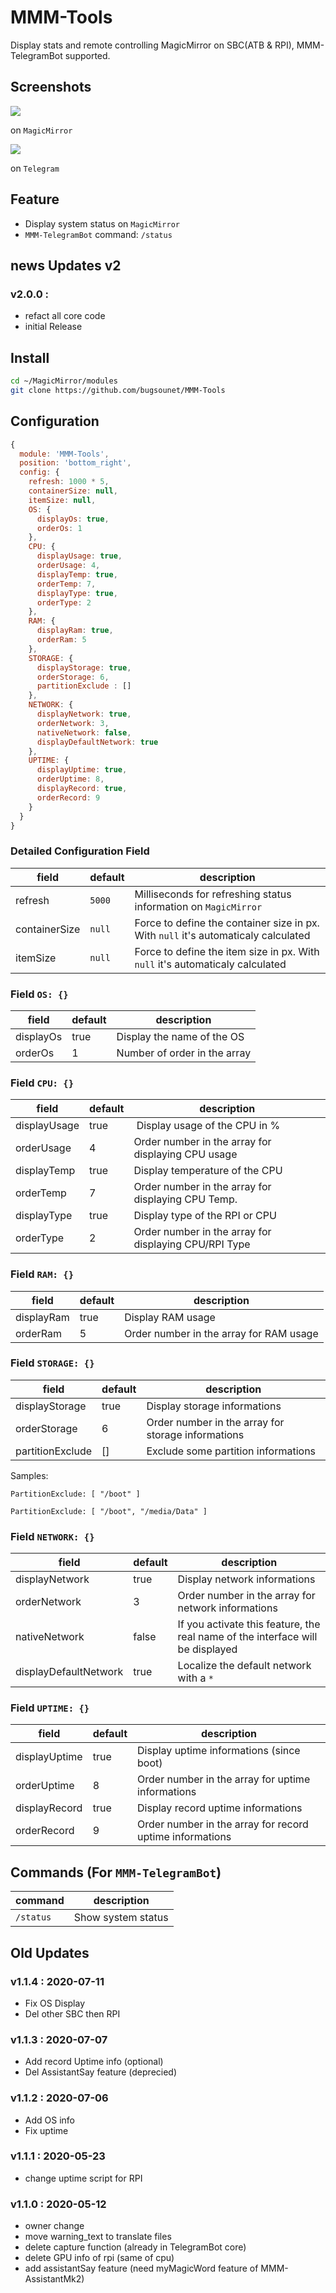 # MMM-Tools
Display stats and remote controlling MagicMirror on SBC(ATB &amp; RPI), MMM-TelegramBot supported.

## Screenshots
![](https://github.com/bugsounet/MMM-Tools/blob/dev/capture/capture3.png)

on `MagicMirror`

![](https://github.com/bugsounet/MMM-Tools/blob/dev/capture/capture4.png)

on `Telegram`

## Feature
- Display system status on `MagicMirror`
- `MMM-TelegramBot` command: `/status`

## news Updates v2

### v2.0.0 :
- refact all core code
- initial Release

## Install
```sh
cd ~/MagicMirror/modules
git clone https://github.com/bugsounet/MMM-Tools
```

## Configuration
```javascript
{
  module: 'MMM-Tools',
  position: 'bottom_right',
  config: {
    refresh: 1000 * 5,
    containerSize: null,
    itemSize: null,
    OS: {
      displayOs: true,
      orderOs: 1
    },
    CPU: {
      displayUsage: true,
      orderUsage: 4,
      displayTemp: true,
      orderTemp: 7,
      displayType: true,
      orderType: 2
    },
    RAM: {
      displayRam: true,
      orderRam: 5
    },
    STORAGE: {
      displayStorage: true,
      orderStorage: 6,
      partitionExclude : []
    },
    NETWORK: {
      displayNetwork: true,
      orderNetwork: 3,
      nativeNetwork: false,
      displayDefaultNetwork: true
    },
    UPTIME: {
      displayUptime: true,
      orderUptime: 8,
      displayRecord: true,
      orderRecord: 9
    }
  }
}
```

### Detailed Configuration Field
|field | default | description
|--- |--- |---
|refresh | `5000` | Milliseconds for refreshing status information on `MagicMirror`
|containerSize | `null` | Force to define the container size in px. With `null` it's automaticaly calculated
|itemSize| `null` | Force to define the item size in px. With `null` it's automaticaly calculated

### Field `OS: {}`
|field | default | description
|--- |--- |---
|displayOs| true | Display the name of the OS
|orderOs| 1 | Number of order in the array

### Field `CPU: {}`
|field | default | description
|--- |--- |---
|displayUsage| true | Display usage of the CPU in %
|orderUsage| 4 | Order number in the array for displaying CPU usage
|displayTemp| true | Display temperature of the CPU
|orderTemp| 7 | Order number in the array for displaying CPU Temp.
|displayType| true | Display type of the RPI or CPU
|orderType| 2 | Order number in the array for displaying CPU/RPI Type

### Field `RAM: {}`
|field | default | description
|--- |--- |---
|displayRam| true | Display RAM usage
|orderRam| 5 | Order number in the array for RAM usage

### Field `STORAGE: {}`
|field | default | description
|--- |--- |---
|displayStorage| true | Display storage informations
|orderStorage| 6 | Order number in the array for storage informations
|partitionExclude| [] | Exclude some partition informations

Samples:

`PartitionExclude: [ "/boot" ]`

`PartitionExclude: [ "/boot", "/media/Data" ]`

### Field `NETWORK: {}`
|field | default | description
|--- |--- |---
|displayNetwork| true | Display network informations
|orderNetwork| 3 | Order number in the array for network informations
|nativeNetwork| false | If you activate this feature, the real name of the interface will be displayed 
|displayDefaultNetwork| true | Localize the default network with a `*`

### Field `UPTIME: {}`
|field | default | description
|--- |--- |---
|displayUptime| true | Display uptime informations (since boot)
|orderUptime| 8 | Order number in the array for uptime informations
|displayRecord| true | Display record uptime informations
|orderRecord| 9 | Order number in the array for record uptime informations

## Commands (For `MMM-TelegramBot`)
|command | description
|--- |---
|`/status` | Show system status

## 

## Old Updates

### v1.1.4 : 2020-07-11
- Fix OS Display
- Del other SBC then RPI

### v1.1.3 : 2020-07-07
- Add record Uptime info (optional)
- Del AssistantSay feature (deprecied)

### v1.1.2 : 2020-07-06
- Add OS info
- Fix uptime

### v1.1.1 : 2020-05-23
- change uptime script for RPI

### v1.1.0 : 2020-05-12
- owner change
- move warning_text to translate files
- delete capture function (already in TelegramBot core)
- delete GPU info of rpi (same of cpu)
- add assistantSay feature (need myMagicWord feature of MMM-AssistantMk2)
